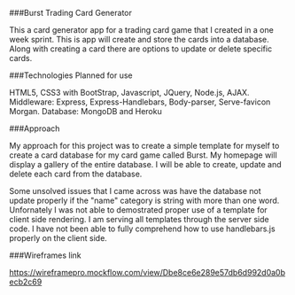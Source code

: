 ###Burst Trading Card Generator

This a card generator app for a trading card game that I created in a
one week sprint. This is app will create and store the cards into a database. Along with 
creating a card there are options to update or delete specific cards.

###Technologies Planned for use

HTML5, CSS3 with BootStrap, Javascript, JQuery, Node.js, AJAX.
Middleware: Express, Express-Handlebars, Body-parser, Serve-favicon
Morgan.
Database: MongoDB and Heroku

###Approach

My approach for this project was to create a simple template for myself
to create a card database for my card game called Burst. My homepage will
display a gallery of the entire database. I will be able to create, update
and delete each card from the database.

Some unsolved issues that I came across was have the database not update
properly if the "name" category is string with more than one word.
Unfornately I was not able to demostrated proper use of a template for
client side rendering. I am serving all templates through the server side
code. I have not been able to fully comprehend how to use handlebars.js
properly on the client side.


###Wireframes link

https://wireframepro.mockflow.com/view/Dbe8ce6e289e57db6d992d0a0becb2c69


